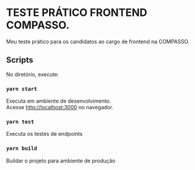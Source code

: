 # TESTE PRÁTICO FRONTEND COMPASSO.

Meu teste prático para os candidatos ao cargo de frontend na COMPASSO.

## Scripts

No diretório, execute:

### `yarn start`

Executa em ambiente de desenvolvimento.\
Acesse [http://localhost:3000](http://localhost:3000) no navegador.

### `yarn test`

Executa os testes de endpoints

### `yarn build`

Buildar o projeto para ambiente de produção
